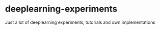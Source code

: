 # deeplearning-experiments
Just a lot of deeplearning experiments, tutorials and own implementations
